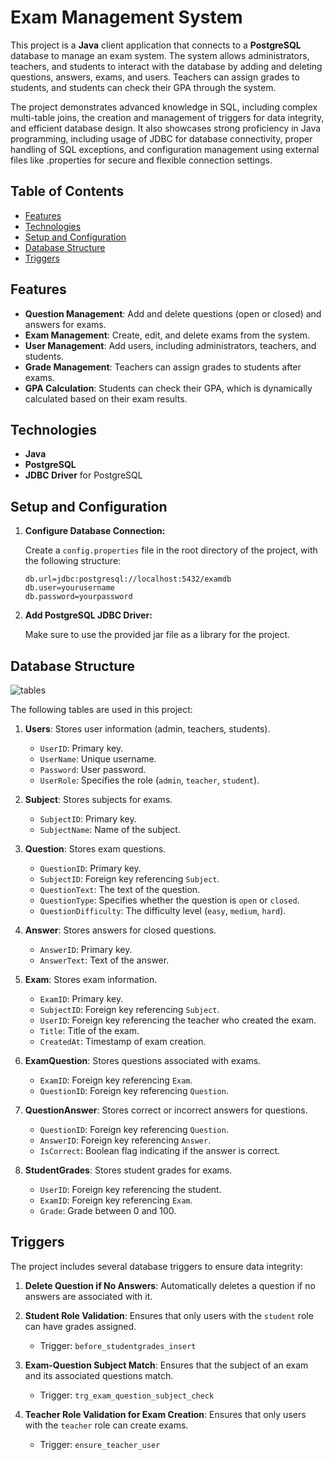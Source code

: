 # Exam Management System

This project is a **Java** client application that connects to a **PostgreSQL** database to manage an exam system. The system allows administrators, teachers, and students to interact with the database by adding and deleting questions, answers, exams, and users. Teachers can assign grades to students, and students can check their GPA through the system.

The project demonstrates advanced knowledge in SQL, including complex multi-table joins, the creation and management of triggers for data integrity, and efficient database design. It also showcases strong proficiency in Java programming, including usage of JDBC for database connectivity, proper handling of SQL exceptions, and configuration management using external files like .properties for secure and flexible connection settings.

## Table of Contents

- [Features](#features)
- [Technologies](#technologies)
- [Setup and Configuration](#setup-and-configuration)
- [Database Structure](#database-structure)
- [Triggers](#triggers)

## Features

- **Question Management**: Add and delete questions (open or closed) and answers for exams.
- **Exam Management**: Create, edit, and delete exams from the system.
- **User Management**: Add users, including administrators, teachers, and students.
- **Grade Management**: Teachers can assign grades to students after exams.
- **GPA Calculation**: Students can check their GPA, which is dynamically calculated based on their exam results.

## Technologies

- **Java**
- **PostgreSQL**
- **JDBC Driver** for PostgreSQL

## Setup and Configuration

1. **Configure Database Connection:**

   Create a `config.properties` file in the root directory of the project, with the following structure:
   ```properties
   db.url=jdbc:postgresql://localhost:5432/examdb
   db.user=yourusername
   db.password=yourpassword
   ```

2. **Add PostgreSQL JDBC Driver:**

   Make sure to use the provided jar file as a library for the project.

## Database Structure

![tables](https://github.com/user-attachments/assets/96bbd5cb-b7c3-44f2-b155-181bb9f57516)


The following tables are used in this project:

1. **Users**: Stores user information (admin, teachers, students).
   - `UserID`: Primary key.
   - `UserName`: Unique username.
   - `Password`: User password.
   - `UserRole`: Specifies the role (`admin`, `teacher`, `student`).

2. **Subject**: Stores subjects for exams.
   - `SubjectID`: Primary key.
   - `SubjectName`: Name of the subject.

3. **Question**: Stores exam questions.
   - `QuestionID`: Primary key.
   - `SubjectID`: Foreign key referencing `Subject`.
   - `QuestionText`: The text of the question.
   - `QuestionType`: Specifies whether the question is `open` or `closed`.
   - `QuestionDifficulty`: The difficulty level (`easy`, `medium`, `hard`).

4. **Answer**: Stores answers for closed questions.
   - `AnswerID`: Primary key.
   - `AnswerText`: Text of the answer.

5. **Exam**: Stores exam information.
   - `ExamID`: Primary key.
   - `SubjectID`: Foreign key referencing `Subject`.
   - `UserID`: Foreign key referencing the teacher who created the exam.
   - `Title`: Title of the exam.
   - `CreatedAt`: Timestamp of exam creation.

6. **ExamQuestion**: Stores questions associated with exams.
   - `ExamID`: Foreign key referencing `Exam`.
   - `QuestionID`: Foreign key referencing `Question`.

7. **QuestionAnswer**: Stores correct or incorrect answers for questions.
   - `QuestionID`: Foreign key referencing `Question`.
   - `AnswerID`: Foreign key referencing `Answer`.
   - `IsCorrect`: Boolean flag indicating if the answer is correct.

8. **StudentGrades**: Stores student grades for exams.
   - `UserID`: Foreign key referencing the student.
   - `ExamID`: Foreign key referencing `Exam`.
   - `Grade`: Grade between 0 and 100.

## Triggers

The project includes several database triggers to ensure data integrity:

1. **Delete Question if No Answers**: Automatically deletes a question if no answers are associated with it.
   
2. **Student Role Validation**: Ensures that only users with the `student` role can have grades assigned.
   - Trigger: `before_studentgrades_insert`

3. **Exam-Question Subject Match**: Ensures that the subject of an exam and its associated questions match.
   - Trigger: `trg_exam_question_subject_check`

4. **Teacher Role Validation for Exam Creation**: Ensures that only users with the `teacher` role can create exams.
   - Trigger: `ensure_teacher_user`
